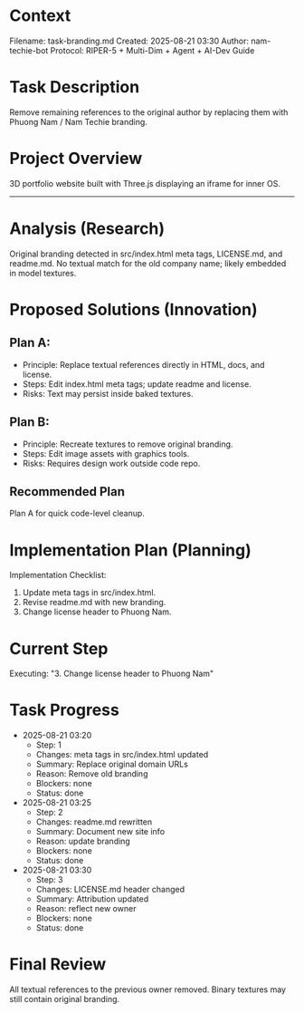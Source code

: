 # Context
Filename: task-branding.md
Created: 2025-08-21 03:30
Author: nam-techie-bot
Protocol: RIPER-5 + Multi-Dim + Agent + AI-Dev Guide

# Task Description
Remove remaining references to the original author by replacing them with Phuong Nam / Nam Techie branding.

# Project Overview
3D portfolio website built with Three.js displaying an iframe for inner OS.

---
# Analysis (Research)
Original branding detected in src/index.html meta tags, LICENSE.md, and readme.md. No textual match for the old company name; likely embedded in model textures.

# Proposed Solutions (Innovation)
## Plan A:
- Principle: Replace textual references directly in HTML, docs, and license.
- Steps: Edit index.html meta tags; update readme and license.
- Risks: Text may persist inside baked textures.

## Plan B:
- Principle: Recreate textures to remove original branding.
- Steps: Edit image assets with graphics tools.
- Risks: Requires design work outside code repo.

## Recommended Plan
Plan A for quick code-level cleanup.

# Implementation Plan (Planning)
Implementation Checklist:
1. Update meta tags in src/index.html.
2. Revise readme.md with new branding.
3. Change license header to Phuong Nam.

# Current Step
Executing: "3. Change license header to Phuong Nam"

# Task Progress
* 2025-08-21 03:20
  * Step: 1
  * Changes: meta tags in src/index.html updated
  * Summary: Replace original domain URLs
  * Reason: Remove old branding
  * Blockers: none
  * Status: done
* 2025-08-21 03:25
  * Step: 2
  * Changes: readme.md rewritten
  * Summary: Document new site info
  * Reason: update branding
  * Blockers: none
  * Status: done
* 2025-08-21 03:30
  * Step: 3
  * Changes: LICENSE.md header changed
  * Summary: Attribution updated
  * Reason: reflect new owner
  * Blockers: none
  * Status: done

# Final Review
All textual references to the previous owner removed. Binary textures may still contain original branding.
